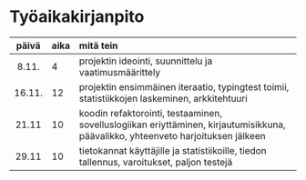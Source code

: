 # Työaikakirjanpito

| päivä | aika | mitä tein  |
| :----:|:-----| :-----|
| 8.11. | 4    | projektin ideointi, suunnittelu ja vaatimusmäärittely |
| 16.11. | 12    | projektin ensimmäinen iteraatio, typingtest toimii, statistiikkojen laskeminen, arkkitehtuuri  |
| 21.11 | 10 | koodin refaktorointi, testaaminen, sovelluslogiikan eriyttäminen, kirjautumisikkuna, päävalikko, yhteenveto harjoituksen jälkeen |
| 29.11 | 10 | tietokannat käyttäjille ja statistiikoille, tiedon tallennus, varoitukset, paljon testejä |
